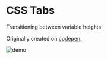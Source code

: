 # CSS Tabs

Transitioning between variable heights

Originally created on [codepen](http://codepen.io/fusco/pen/Wvzjrm).

![demo](https://cloud.githubusercontent.com/assets/6676674/13465390/7058f9d0-e063-11e5-9c2d-8ee43516feeb.gif)
